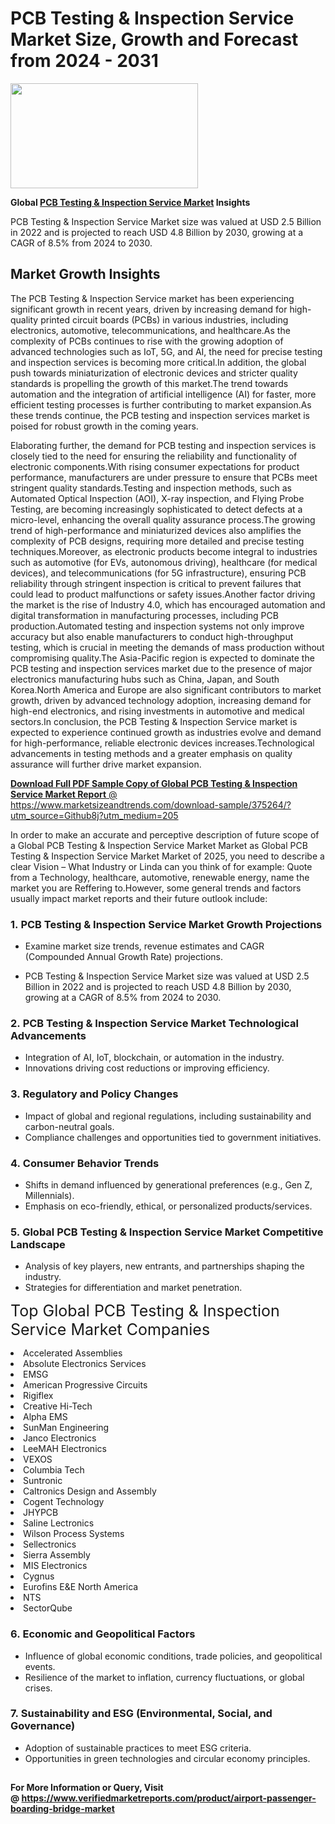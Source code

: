 <H1>PCB Testing & Inspection Service Market Size, Growth and Forecast from 2024 - 2031</H1><img class="aligncenter size-medium wp-image-584254" src="https://thirdeyenews.in/wp-content/uploads/2024/09/Global-Market-Research-300x168.jpeg" alt="" width="300" height="168" /><p><strong>Global&nbsp;<a href="https://www.marketsizeandtrends.com/download-sample/375264/?utm_source=Github8j?utm_medium=205">PCB Testing & Inspection Service Market</a> Insights</strong></p><p>PCB Testing & Inspection Service Market size was valued at USD 2.5 Billion in 2022 and is projected to reach USD 4.8 Billion by 2030, growing at a CAGR of 8.5% from 2024 to 2030.</p><p><h2>Market Growth Insights</h2> <p>The PCB Testing & Inspection Service market has been experiencing significant growth in recent years, driven by increasing demand for high-quality printed circuit boards (PCBs) in various industries, including electronics, automotive, telecommunications, and healthcare.As the complexity of PCBs continues to rise with the growing adoption of advanced technologies such as IoT, 5G, and AI, the need for precise testing and inspection services is becoming more critical.In addition, the global push towards miniaturization of electronic devices and stricter quality standards is propelling the growth of this market.The trend towards automation and the integration of artificial intelligence (AI) for faster, more efficient testing processes is further contributing to market expansion.As these trends continue, the PCB testing and inspection services market is poised for robust growth in the coming years.</p> <p><a href="#"></a></p> <p>Elaborating further, the demand for PCB testing and inspection services is closely tied to the need for ensuring the reliability and functionality of electronic components.With rising consumer expectations for product performance, manufacturers are under pressure to ensure that PCBs meet stringent quality standards.Testing and inspection methods, such as Automated Optical Inspection (AOI), X-ray inspection, and Flying Probe Testing, are becoming increasingly sophisticated to detect defects at a micro-level, enhancing the overall quality assurance process.The growing trend of high-performance and miniaturized devices also amplifies the complexity of PCB designs, requiring more detailed and precise testing techniques.Moreover, as electronic products become integral to industries such as automotive (for EVs, autonomous driving), healthcare (for medical devices), and telecommunications (for 5G infrastructure), ensuring PCB reliability through stringent inspection is critical to prevent failures that could lead to product malfunctions or safety issues.Another factor driving the market is the rise of Industry 4.0, which has encouraged automation and digital transformation in manufacturing processes, including PCB production.Automated testing and inspection systems not only improve accuracy but also enable manufacturers to conduct high-throughput testing, which is crucial in meeting the demands of mass production without compromising quality.The Asia-Pacific region is expected to dominate the PCB testing and inspection services market due to the presence of major electronics manufacturing hubs such as China, Japan, and South Korea.North America and Europe are also significant contributors to market growth, driven by advanced technology adoption, increasing demand for high-end electronics, and rising investments in automotive and medical sectors.In conclusion, the PCB Testing & Inspection Service market is expected to experience continued growth as industries evolve and demand for high-performance, reliable electronic devices increases.Technological advancements in testing methods and a greater emphasis on quality assurance will further drive market expansion.</p> <p><a href="#"></p><p><span class=""><strong>Download Full PDF Sample Copy of Global PCB Testing & Inspection Service Market Report</strong> @ <a href="https://www.marketsizeandtrends.com/download-sample/375264/?utm_source=Github8j?utm_medium=205" target="_blank">https://www.marketsizeandtrends.com/download-sample/375264/?utm_source=Github8j?utm_medium=205</a></span></p><p>In order to make an accurate and perceptive description of future scope of a Global&nbsp;PCB Testing & Inspection Service Market Market as Global&nbsp;PCB Testing & Inspection Service Market Market of 2025, you need to describe a clear Vision &ndash; What Industry or Linda can you think of for example: Quote from a Technology, healthcare, automotive, renewable energy, name the market you are Reffering to.However, some general trends and factors usually impact market reports and their future outlook include:</p><h3>1.&nbsp;<strong>PCB Testing & Inspection Service Market Growth Projections</strong></h3><ul><li>Examine market size trends, revenue estimates and CAGR (Compounded Annual Growth Rate) projections.</li><li><p>PCB Testing & Inspection Service Market size was valued at USD 2.5 Billion in 2022 and is projected to reach USD 4.8 Billion by 2030, growing at a CAGR of 8.5% from 2024 to 2030.</p></li></ul><h3>2.&nbsp;<strong>PCB Testing & Inspection Service Market Technological Advancements</strong></h3><ul><li>Integration of AI, IoT, blockchain, or automation in the industry.</li><li>Innovations driving cost reductions or improving efficiency.</li></ul><h3>3.&nbsp;<strong>Regulatory and Policy Changes</strong></h3><ul><li>Impact of global and regional regulations, including sustainability and carbon-neutral goals.</li><li>Compliance challenges and opportunities tied to government initiatives.</li></ul><h3>4.&nbsp;<strong>Consumer Behavior Trends</strong></h3><ul><li>Shifts in demand influenced by generational preferences (e.g., Gen Z, Millennials).</li><li>Emphasis on eco-friendly, ethical, or personalized products/services.</li></ul><h3>5.&nbsp;<strong>Global PCB Testing & Inspection Service Market Competitive Landscape</strong></h3><ul><li>Analysis of key players, new entrants, and partnerships shaping the industry.</li><li>Strategies for differentiation and market penetration.</li></ul><p data-pm-slice="1 1 []"><span style="color: inherit; font-family: inherit; font-size: 25px;">Top Global PCB Testing & Inspection Service Market Companies</span></p><div class="" data-test-id=""><p><li>Accelerated Assemblies</li><li> Absolute Electronics Services</li><li> EMSG</li><li> American Progressive Circuits</li><li> Rigiflex</li><li> Creative Hi-Tech</li><li> Alpha EMS</li><li> SunMan Engineering</li><li> Janco Electronics</li><li> LeeMAH Electronics</li><li> VEXOS</li><li> Columbia Tech</li><li> Suntronic</li><li> Caltronics Design and Assembly</li><li> Cogent Technology</li><li> JHYPCB</li><li> Saline Lectronics</li><li> Wilson Process Systems</li><li> Sellectronics</li><li> Sierra Assembly</li><li> MIS Electronics</li><li> Cygnus</li><li> Eurofins E&E North America</li><li> NTS</li><li> SectorQube</li></p></div><h3>6.&nbsp;<strong>Economic and Geopolitical Factors</strong></h3><ul><li>Influence of global economic conditions, trade policies, and geopolitical events.</li><li>Resilience of the market to inflation, currency fluctuations, or global crises.</li></ul><h3>7.&nbsp;<strong>Sustainability and ESG (Environmental, Social, and Governance)</strong></h3><ul><li>Adoption of sustainable practices to meet ESG criteria.</li><li>Opportunities in green technologies and circular economy principles.</li></ul><h2><strong style="font-size: 14px;">For More Information or Query, Visit @&nbsp;</strong><a style="background-color: #ffffff; font-size: 14px;" href="https://www.marketsizeandtrends.com/report/pcb-testing-inspection-service-market/" target="_blank">https://www.verifiedmarketreports.com/product/airport-passenger-boarding-bridge-market</a></h2>